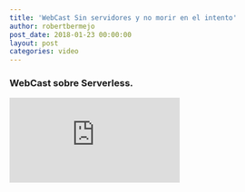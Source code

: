 ```yaml
---
title: 'WebCast Sin servidores y no morir en el intento'
author: robertbermejo
post_date: 2018-01-23 00:00:00
layout: post
categories: video
---
```


### WebCast sobre Serverless.<!--break-->

<iframe class="youtube" src="https://www.youtube.com/embed/D_i7LZl7fog" frameborder="0" allow="accelerometer; autoplay; encrypted-media; gyroscope; picture-in-picture" allowfullscreen></iframe>